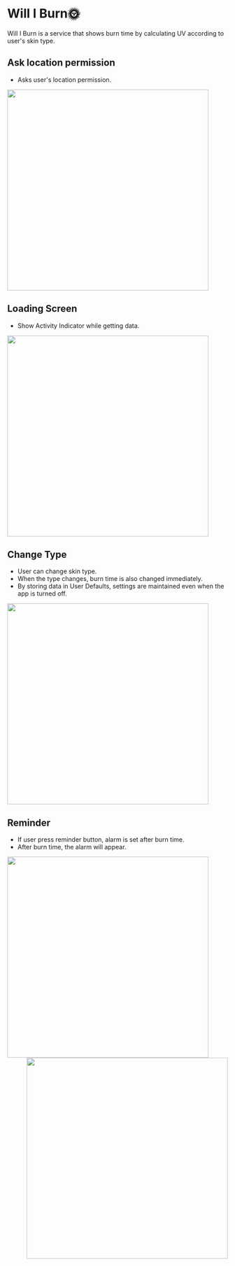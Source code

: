 # Will I Burn🌞

Will I Burn is a service that shows burn time by calculating UV according to user's skin type.


## Ask location permission

- Asks user's location permission.

<img src="https://user-images.githubusercontent.com/61302874/127250804-59462182-ced4-445e-bb7d-e1b7540b9f09.gif" width="460" >


## Loading Screen

- Show Activity Indicator while getting data.

<img src="https://user-images.githubusercontent.com/61302874/127250498-44fe2c58-6594-4eb4-81c8-1c211c80a4fe.gif" width="460" >


## Change Type

- User can change skin type.
- When the type changes, burn time is also changed immediately.
- By storing data in User Defaults, settings are maintained even when the app is turned off.

<img src="https://user-images.githubusercontent.com/61302874/127250535-69c4c871-b79c-41fa-a5a6-c1a015efed1a.gif" width="460" >


## Reminder

- If user press reminder button, alarm is set after burn time.
- After burn time, the alarm will appear.

<img src="https://user-images.githubusercontent.com/61302874/127142167-d677db06-872d-4578-a104-8d90d88d61a3.gif" width="460" align="left" >
<img src="https://user-images.githubusercontent.com/61302874/127141631-af263b44-c731-4da9-b272-bf9eee2ff3f4.gif" width="460" align="right" >
